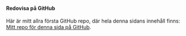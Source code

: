 #### Redovisa på GitHub

Här är mitt allra första GitHub repo, där hela denna sidans innehåll finns:<br>
[Mitt repo för denna sida på GitHub](https://github.com/Blixter/designv2).
